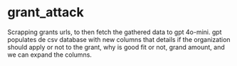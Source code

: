# grant_attack
Scrapping grants urls, to then fetch the gathered data to gpt 4o-mini. gpt populates de csv database with new columns that details if the organization should apply or not to the grant, why is good fit or not, grand amount, and we can expand the columns.
